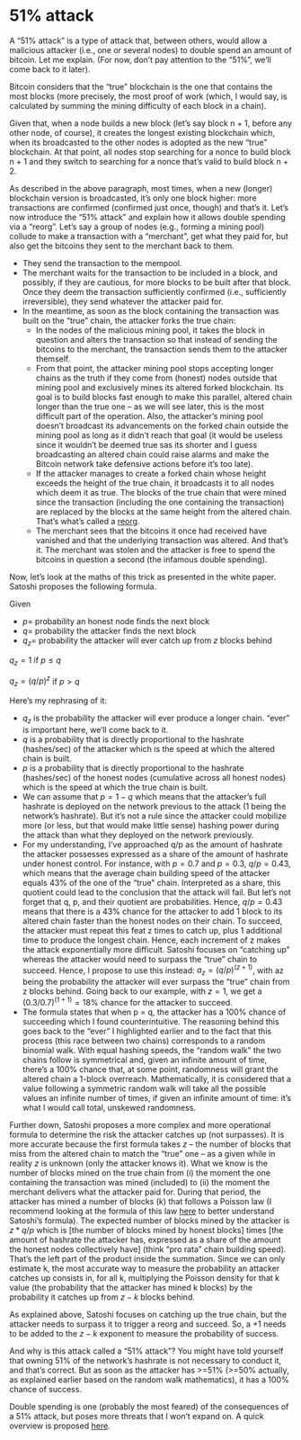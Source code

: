 # 51% attack

A “51% attack” is a type of attack that, between others, would allow a malicious attacker (i.e., one or several nodes) to double spend an amount of bitcoin. Let me explain. (For now, don’t pay attention to the “51%”, we’ll come back to it later).

Bitcoin considers that the “true” blockchain is the one that contains the most blocks (more precisely, the most proof of work (which, I would say, is calculated by summing the mining difficulty of each block in a chain).

Given that, when a node builds a new block (let’s say block n + 1, before any other node, of course), it creates the longest existing blockchain which, when its broadcasted to the other nodes is adopted as the new “true” blockchain. At that point, all nodes stop searching for a nonce to build block n + 1 and they switch to searching for a nonce that’s valid to build block n + 2.

As described in the above paragraph, most times, when a new (longer) blockchain version is broadcasted, it’s only one block higher: more transactions are confirmed (confirmed just once, though) and that’s it.
Let’s now introduce the “51% attack” and explain how it allows double spending via a “reorg”. Let’s say a group of nodes (e.g., forming a mining pool) collude to make a transaction with a “merchant”, get what they paid for, but also get the bitcoins they sent to the merchant back to them.
- They send the transaction to the mempool.
- The merchant waits for the transaction to be included in a block, and possibly, if they are cautious, for more blocks to be built after that block. Once they deem the transaction sufficiently confirmed (i.e., sufficiently irreversible), they send whatever the attacker paid for.
- In the meantime, as soon as the block containing the transaction was built on the “true” chain, the attacker forks the true chain: 
  - In the nodes of the malicious mining pool, it takes the block in question and alters the transaction so that instead of sending the bitcoins to the merchant, the transaction sends them to the attacker themself.
  - From that point, the attacker mining pool stops accepting longer chains as the truth if they come from (honest) nodes outside that mining pool and exclusively mines its altered forked blockchain. Its goal is to build blocks fast enough to make this parallel, altered chain longer than the true one – as we will see later, this is the most difficult part of the operation. Also, the attacker’s mining pool doesn’t broadcast its advancements on the forked chain outside the mining pool as long as it didn’t reach that goal (it would be useless since it wouldn’t be deemed true sas its shorter and I guess broadcasting an altered chain could raise alarms and make the Bitcoin network take defensive actions before it’s too late).
  - If the attacker manages to create a forked chain whose height exceeds the height of the true chain, it broadcasts it to all nodes which deem it as true. The blocks of the true chain that were mined since the transaction (including the one containing the transaction) are replaced by the blocks at the same height from the altered chain. That’s what’s called a [reorg](https://learnmeabitcoin.com/technical/blockchain/chain-reorganisation/).
  - The merchant sees that the bitcoins it once had received have vanished and that the underlying transaction was altered. And that’s it. The merchant was stolen and the attacker is free to spend the bitcoins in question a second (the infamous double spending).

Now, let’s look at the maths of this trick as presented in the white paper. Satoshi proposes the following formula.

Given 
- $p =$ probability an honest node finds the next block
- $q =$ probability the attacker finds the next block
- $q_z =$ probability the attacker will ever catch up from $z$ blocks behind

$q_z = 1$ if $p ≤ q$

$q_z = (q / p)^z$ if $p > q$

Here’s my rephrasing of it: 
- $q_z$ is the probability the attacker will ever produce a longer chain. “ever” is important here, we’ll come back to it. 
- $q$ is a probability that is directly proportional to the hashrate (hashes/sec) of the attacker which is the speed at which the altered chain is built.
- $p$ is a probability that is directly proportional to the hashrate (hashes/sec) of the honest nodes (cumulative across all honest nodes) which is the speed at which the true chain is built.
- We can assume that $p = 1 - q$ which means that the attacker’s full hashrate is deployed on the network previous to the attack (1 being the network’s hashrate). But it’s not a rule since the attacker could mobilize more (or less, but that would make little sense) hashing power during the attack than what they deployed on the network previously.
- For my understanding, I’ve approached q/p as the amount of hashrate the attacker possesses expressed as a share of the amount of hashrate under honest control. For instance, with $p = 0.7$ and $p = 0.3$, $q/p = 0.43$, which means that the average chain building speed of the attacker equals 43% of the one of the “true” chain. Interpreted as a share, this quotient could lead to the conclusion that the attack will fail. But let’s not forget that q, p, and their quotient are probabilities. Hence, $q/p = 0.43$ means that there is a 43% chance for the attacker to add 1 block to its altered chain faster than the honest nodes on their chain. To succeed, the attacker must repeat this feat z times to catch up, plus 1 additional time to produce the longest chain. Hence, each increment of z makes the attack exponentially more difficult. Satoshi focuses on “catching up” whereas the attacker would need to surpass the “true” chain to succeed. Hence, I propose to use this instead: $a_z = (q/p)^{(z+1)}$, with az being the probability the attacker will ever surpass the “true” chain from z blocks behind. Going back to our example, with $z = 1$, we get a $(0.3/0.7)^{(1+1)} = 18\%$ chance for the attacker to succeed.
- The formula states that when p = q, the attacker has a 100% chance of succeeding which I found counterintuitive. The reasoning behind this goes back to the “ever” I highlighted earlier and to the fact that this process (this race between two chains) corresponds to a random binomial walk. With equal hashing speeds, the “random walk” the two chains follow is symmetrical and, given an infinite amount of time, there’s a 100% chance that, at some point, randomness will grant the altered chain a 1-block overreach. Mathematically, it is considered that a value following a symmetric random walk will take all the possible values an infinite number of times, if given an infinite amount of time: it’s what I would call total, unskewed randomness.

Further down, Satoshi proposes a more complex and more operational formula to determine the risk the attacker catches up (not surpasses). It is more accurate because the first formula takes $z$ – the number of blocks that miss from the altered chain to match the “true” one – as a given while in reality $z$ is unknown (only the attacker knows it). What we know is the number of blocks mined on the true chain from (i) the moment the one containing the transaction was mined (included) to (ii) the moment the merchant delivers what the attacker paid for. During that period, the attacker has mined a number of blocks (k) that follows a Poisson law (I recommend looking at the formula of this law [here](https://en.wikipedia.org/wiki/Poisson_distribution) to better understand Satoshi’s formula). The expected number of blocks mined by the attacker is $z * q / p$ which is [the number of blocks mined by honest blocks] times [the amount of hashrate the attacker has, expressed as a share of the amount the honest nodes collectively have] (think “pro rata” chain building speed). That’s the left part of the product inside the summation. Since we can only estimate k, the most accurate way to measure the probability an attacker catches up consists in, for all k, multiplying the Poisson density for that k value (the probability that the attacker has mined k blocks) by the probability it catches up from $z - k$ blocks behind.

As explained above, Satoshi focuses on catching up the true chain, but the attacker needs to surpass it to trigger a reorg and succeed. So, a $+ 1$ needs to be added to the $z - k$ exponent to measure the probability of success.

And why is this attack called a “51% attack”? You might have told yourself that owning 51% of the network’s hashrate is not necessary to conduct it, and that’s correct. But as soon as the attacker has >=51% (>=50% actually, as explained earlier based on the random walk mathematics), it has a 100% chance of success. 

Double spending is one (probably the most feared) of the consequences of a 51% attack, but poses more threats that I won’t expand on. A quick overview is proposed [here](https://www.investopedia.com/terms/1/51-attack.asp).